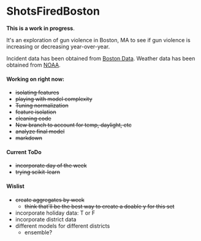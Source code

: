 # ShotsFiredBoston

**This is a work in progress**.

It's an exploration of gun violence in Boston, MA to see if gun violence is increasing or decreasing year-over-year.

Incident data has been obtained from [Boston Data](https://data.boston.gov/dataset/shootings).
Weather data has been obtained from [NOAA](https://www.ncei.noaa.gov/cdo-web/).

#### Working on right now:
- ~~isolating features~~
- ~~playing with model complexity~~
- ~~Tuning normalization~~
- ~~feature isolation~~
- ~~cleaning code~~
- ~~New branch to account for temp, daylight, etc~~
- ~~analyze final model~~
- ~~markdown~~

#### Current ToDo
- ~~incorporate day of the week~~
- ~~trying scikit-learn~~

#### Wislist
- ~~create aggregates by week~~
    - ~~think that'll be the best way to create a doable y for this set~~
- incorporate holiday data: T or F
- incorporate district data
- different models for different districts
    - ensemble?